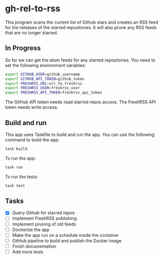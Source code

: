 # gh-rel-to-rss

This program scans the current list of Github stars and creates an RSS feed for the releases
of the starred repositories. It will also prune any RSS feeds that are no longer starred.

## In Progress

So far we can get the atom feeds for any starred repositories. You need to set the following
environment variables:

```bash
export GITHUB_USER=github_username
export GITHUB_API_TOKEN=github_token
export FRESHRSS_URL=url_to_freshrss
export FRESHRSS_USER=freshrss_user
export FRESHRSS_API_TOKEN=freshrss_api_token
```

The GitHub API token needs read starred repos access. The FreshRSS API token needs write access.

## Build and run

This app uses Taskfile to build and run the app. You can use the following command to build the app:

```bash
task build
```

To run the app:

```bash
task run
```

To run the tests:

```bash
task test
```

## Tasks

- [x] Query Github for starred repos
- [ ] Implement FreshRSS publishing
- [ ] Implement pruning of old feeds
- [ ] Dockerize the app
- [ ] Make the app run on a schedule inside the container
- [ ] GitHub pipeline to build and publish the Docker image
- [ ] Finish documentation
- [ ] Add more tests
